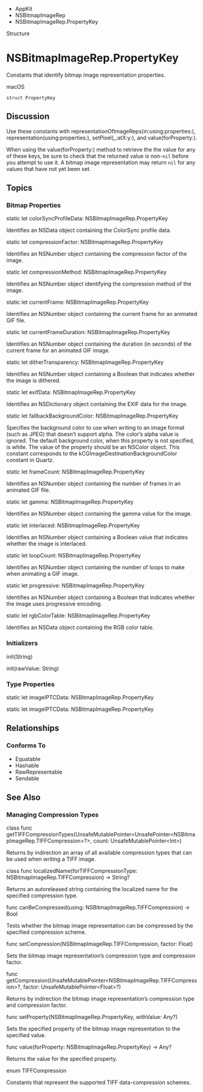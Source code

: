

- AppKit
- NSBitmapImageRep
-  NSBitmapImageRep.PropertyKey 

Structure

# NSBitmapImageRep.PropertyKey

Constants that identify bitmap image representation properties.

macOS

``` source
struct PropertyKey
```

## Discussion

Use these constants with representationOfImageReps(in:using:properties:), representation(using:properties:), setPixel(_:atX:y:), and value(forProperty:).

When using the value(forProperty:) method to retrieve the the value for any of these keys, be sure to check that the returned value is non-`nil` before you attempt to use it. A bitmap image representation may return `nil` for any values that have not yet been set.

## Topics

### Bitmap Properties

static let colorSyncProfileData: NSBitmapImageRep.PropertyKey

Identifies an NSData object containing the ColorSync profile data.

static let compressionFactor: NSBitmapImageRep.PropertyKey

Identifies an NSNumber object containing the compression factor of the image.

static let compressionMethod: NSBitmapImageRep.PropertyKey

Identifies an NSNumber object identifying the compression method of the image.

static let currentFrame: NSBitmapImageRep.PropertyKey

Identifies an NSNumber object containing the current frame for an animated GIF file.

static let currentFrameDuration: NSBitmapImageRep.PropertyKey

Identifies an NSNumber object containing the duration (in seconds) of the current frame for an animated GIF image.

static let ditherTransparency: NSBitmapImageRep.PropertyKey

Identifies an NSNumber object containing a Boolean that indicates whether the image is dithered.

static let exifData: NSBitmapImageRep.PropertyKey

Identifies an NSDictionary object containing the EXIF data for the image.

static let fallbackBackgroundColor: NSBitmapImageRep.PropertyKey

Specifies the background color to use when writing to an image format (such as JPEG) that doesn’t support alpha. The color’s alpha value is ignored. The default background color, when this property is not specified, is white. The value of the property should be an NSColor object. This constant corresponds to the kCGImageDestinationBackgroundColor constant in Quartz.

static let frameCount: NSBitmapImageRep.PropertyKey

Identifies an NSNumber object containing the number of frames in an animated GIF file.

static let gamma: NSBitmapImageRep.PropertyKey

Identifies an NSNumber object containing the gamma value for the image.

static let interlaced: NSBitmapImageRep.PropertyKey

Identifies an NSNumber object containing a Boolean value that indicates whether the image is interlaced.

static let loopCount: NSBitmapImageRep.PropertyKey

Identifies an NSNumber object containing the number of loops to make when animating a GIF image.

static let progressive: NSBitmapImageRep.PropertyKey

Identifies an NSNumber object containing a Boolean that indicates whether the image uses progressive encoding.

static let rgbColorTable: NSBitmapImageRep.PropertyKey

Identifies an NSData object containing the RGB color table.

### Initializers

init(String)

init(rawValue: String)

### Type Properties

static let imageIPTCData: NSBitmapImageRep.PropertyKey

static let imageIPTCData: NSBitmapImageRep.PropertyKey

## Relationships

### Conforms To

- Equatable
- Hashable
- RawRepresentable
- Sendable

## See Also

### Managing Compression Types

class func getTIFFCompressionTypes(UnsafeMutablePointer&lt;UnsafePointer&lt;NSBitmapImageRep.TIFFCompression>?>, count: UnsafeMutablePointer&lt;Int>)

Returns by indirection an array of all available compression types that can be used when writing a TIFF image.

class func localizedName(forTIFFCompressionType: NSBitmapImageRep.TIFFCompression) -> String?

Returns an autoreleased string containing the localized name for the specified compression type.

func canBeCompressed(using: NSBitmapImageRep.TIFFCompression) -> Bool

Tests whether the bitmap image representation can be compressed by the specified compression scheme.

func setCompression(NSBitmapImageRep.TIFFCompression, factor: Float)

Sets the bitmap image representation’s compression type and compression factor.

func getCompression(UnsafeMutablePointer&lt;NSBitmapImageRep.TIFFCompression>?, factor: UnsafeMutablePointer&lt;Float>?)

Returns by indirection the bitmap image representation’s compression type and compression factor.

func setProperty(NSBitmapImageRep.PropertyKey, withValue: Any?)

Sets the specified property of the bitmap image representation to the specified value.

func value(forProperty: NSBitmapImageRep.PropertyKey) -> Any?

Returns the value for the specified property.

enum TIFFCompression

Constants that represent the supported TIFF data-compression schemes.

